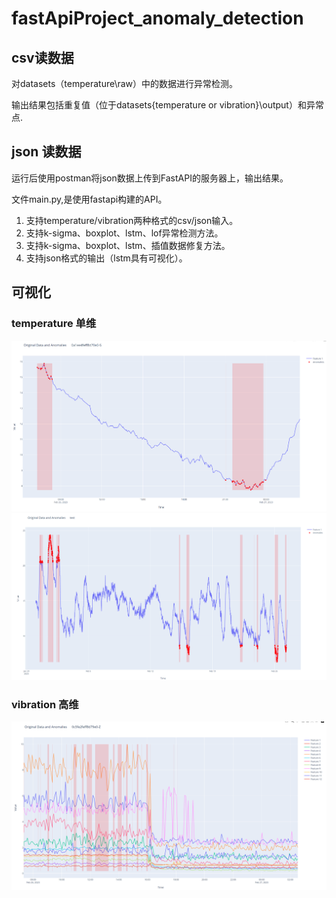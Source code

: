 # fastApiProject_anomaly_detection
##  csv读数据
对datasets（temperature\raw）中的数据进行异常检测。

输出结果包括重复值（位于datasets\{temperature or vibration}\output）和异常点.

## json 读数据
运行后使用postman将json数据上传到FastAPI的服务器上，输出结果。

文件main.py,是使用fastapi构建的API。

1. 支持temperature/vibration两种格式的csv/json输入。
2. 支持k-sigma、boxplot、lstm、lof异常检测方法。
3. 支持k-sigma、boxplot、lstm、插值数据修复方法。 
4. 支持json格式的输出（lstm具有可视化）。
## 可视化
### temperature 单维
![img.png](show/png/temperature_show.png)
![img.png](show/png/img_1.png)
### vibration 高维
![img.png](show/png/vibration.png)

